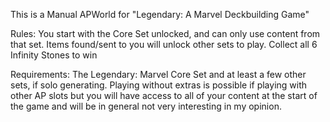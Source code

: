 This is a Manual APWorld for "Legendary: A Marvel Deckbuilding Game"

Rules: You start with the Core Set unlocked, and can only use content from that set. Items found/sent to you will unlock other sets to play.
Collect all 6 Infinity Stones to win

Requirements:
The Legendary: Marvel Core Set and at least a few other sets, if solo generating. Playing without extras is possible if playing with other AP slots but you will have access to all of your content at the start of the game and will be in general not very interesting in my opinion.
